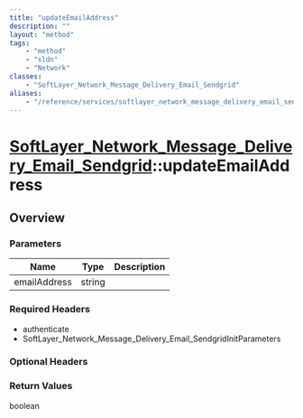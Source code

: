 ```yaml
---
title: "updateEmailAddress"
description: ""
layout: "method"
tags:
    - "method"
    - "sldn"
    - "Network"
classes:
    - "SoftLayer_Network_Message_Delivery_Email_Sendgrid"
aliases:
    - "/reference/services/softlayer_network_message_delivery_email_sendgrid/updateEmailAddress"
---
```

# [SoftLayer_Network_Message_Delivery_Email_Sendgrid](/reference/services/SoftLayer_Network_Message_Delivery_Email_Sendgrid)::updateEmailAddress




## Overview 


### Parameters 
|Name | Type | Description |
| --- | --- | --- |
|emailAddress| string| |


### Required Headers
* authenticate
* SoftLayer_Network_Message_Delivery_Email_SendgridInitParameters

### Optional Headers

### Return Values
boolean

